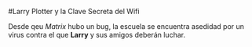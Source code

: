 #Larry Plotter y la Clave Secreta del Wifi

Desde qeu *Matrix* hubo un bug, la escuela se encuentra asedidad por un virus contra el que **Larry** y sus amigos deberán luchar.


